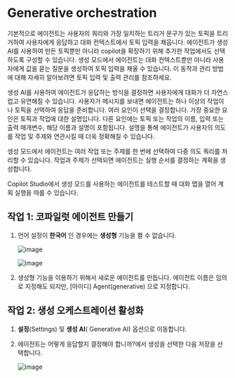 # Generative orchestration 


기본적으로 에이전트는 사용자의 쿼리와 가장 일치하는 트리거 문구가 있는 토픽을 트리거하여 사용자에게 응답하고 대화 컨텍스트에서 토픽 입력을 채웁니다. 에이전트가 생성 AI를 사용하여 만든 토픽뿐만 아니라 copilot을 확장하기 위해 추가한 작업에서도 선택하도록 구성할 수 있습니다.
생성 모드에서 에이전트는 대화 컨텍스트뿐만 아니라 사용자에게 값을 묻는 질문을 생성하여 토픽 입력을 채울 수 있습니다. 이 동작과 관리 방법에 대해 자세히 알아보려면 토픽 입력 및 출력 관리를 참조하세요.

생성 AI를 사용하여 에이전트가 응답하는 방식을 결정하면 사용자에게 대화가 더 자연스럽고 유연해질 수 있습니다. 사용자가 메시지를 보내면 에이전트는 하나 이상의 작업이나 토픽을 선택하여 응답을 준비합니다. 여러 요인이 선택을 결정합니다. 가장 중요한 요인은 토픽과 작업에 대한 설명입니다. 다른 요인에는 토픽 또는 작업의 이름, 입력 또는 출력 매개변수, 해당 이름과 설명이 포함됩니다. 설명을 통해 에이전트가 사용자의 의도를 작업 및 주제와 연관시킬 때 더욱 정확해질 수 있습니다.

생성 모드에서 에이전트는 여러 작업 또는 주제를 한 번에 선택하여 다중 의도 쿼리를 처리할 수 있습니다. 작업과 주제가 선택되면 에이전트는 실행 순서를 결정하는 계획을 생성합니다.

Copilot Studio에서 생성 모드를 사용하는 에이전트를 테스트할 때 대화 맵을 열어 계획 실행을 따를 수 있습니다.

## 작업 1: 코파일럿 에이전트 만들기

1. 언어 설정이 **한국어** 인 경우에는 **생성형** 기능을 켤 수 없습니다.

    ![image](https://github.com/user-attachments/assets/b8bab78c-9e24-421d-bb71-8df8c938b7c3)

    ![image](https://github.com/user-attachments/assets/96d2ae94-487a-47d9-a86f-801ebe7157ac)


2. 생성형 기능을 이용하기 위해서 새로운 에이전트를 만듭니다.
   에이전트 이름은 임의로 지정해도 되지만, [아이디] Agent(generative) 으로 지정합니다.



## 작업 2: 생성 오케스트레이션 활성화
1. **설정**(Settings) 및 **생성 AI**( Generative AI) 옵션으로 이동합니다.

2. 에이전트는 어떻게 응답할지 결정해야 합니까?에서 생성을 선택한 다음 저장을 선택합니다.


   ![image](https://github.com/user-attachments/assets/5a5140c2-624b-40a6-a9a4-5ff972520048)













